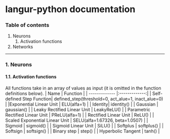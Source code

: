 # langur-python documentation
### Table of contents
1. Neurons
   1. Activation functions
2. Networks
---
### 1. Neurons
#### 1.1. Activation functions
All functions take in an array of values as input (it is omitted in the function definitions below).
| Name        | Function           |
| ------------- |:-------------:|
| Self-defined Step Function| defined_step(threshold=0, act_alue=1, inact_alue=0) |
|Exponential Linear Unit | ELU(alfa=1) |
| Identity| identity() |
| Gaussian | gaussian() |
| Leaky Rectified Linear Unit | LeakyReLU() |
| Parametric Rectified Linear Unit | PReLU(alfa=1) |
| Rectified Linear Unit | ReLU() |
| Scaled Exponential Linear Unit | SELU(alfa=1.67326, beta=1.0507) |
| Sigmoid | sigmoid() |
| Sigmoid Linear Unit | SiLU() |
| Softplus | softplus() |
| Softsign | softsign() |
| Binary step | step() |
| Hyperbolic Tangent | tanh() |